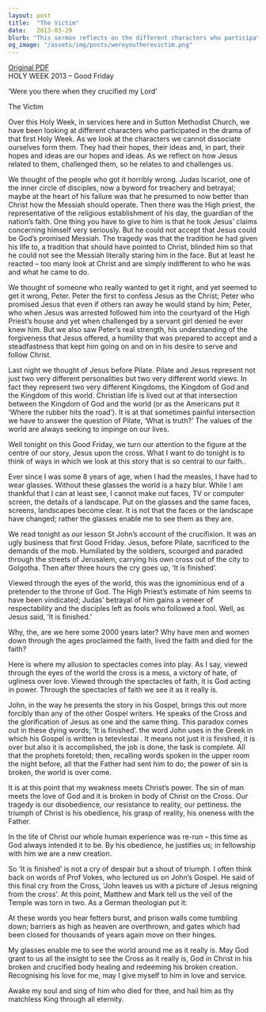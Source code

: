 ```yaml
---
layout: post
title:  "The Victim"
date:   2013-03-29
blurb: "This sermon reflects on the different characters who participated in the first Holy Week, their hopes, ideas, and how Jesus related to them. It particularly focuses on Jesus' crucifixion, seen through the eyes of faith as God acting in power. The sermon emphasizes that 'It is finished' is not a cry of despair but a shout of triumph, signifying the completion of God's intended task."
og_image: "/assets/img/posts/wereyoutherevictim.png"
---
```

[Original PDF](/assets/pdf/wereyoutherevictim.pdf)    
HOLY WEEK 2013 – Good Friday

‘Were you there when they crucified my Lord’

The Victim

Over this Holy Week, in services here and in Sutton Methodist Church, we have been looking at different characters who participated in the drama of that first Holy Week. As we look at the characters we cannot dissociate ourselves form them. They had their hopes, their ideas and, in part, their hopes and ideas are our hopes and ideas. As we reflect on how Jesus related to them, challenged them, so he relates to and challenges us.

We thought of the people who got it horribly wrong. Judas Iscariot, one of the inner circle of disciples, now a byword for treachery and betrayal; maybe at the heart of his failure was that he presumed to now better than Christ how the Messiah should operate. Then there was the High priest, the representative of the religious establishment of his day, the guardian of the nation’s faith. One thing you have to give to him is that he took Jesus’ claims concerning himself very seriously. But he could not accept that Jesus could be God’s promised Messiah. The tragedy was that the tradition he had given his life to, a tradition that should have pointed to Christ, blinded him so that he could not see the Messiah literally staring him in the face. But at least he reacted – too many look at Christ and are simply indifferent to who he was and what he came to do.

We thought of someone who really wanted to get it right, and yet seemed to get it wrong, Peter. Peter the first to confess Jesus as the Christ; Peter who promised Jesus that even if others ran away he would stand by him; Peter, who when Jesus was arrested followed him into the courtyard of the High Priest’s house and yet when challenged by a servant girl denied he ever knew him. But we also saw Peter’s real strength, his understanding of the forgiveness that Jesus offered, a humility that was prepared to accept and a steadfastness that kept him going on and on in his desire to serve and follow Christ.

Last night we thought of Jesus before Pilate. Pilate and Jesus represent not just two very different personalities but two very different world views. In fact they represent two very different Kingdoms, the Kingdom of God and the Kingdom of this world. Christian life is lived out at that intersection between the Kingdom of God and the world (or as the Americans put it ‘Where the rubber hits the road’). It is at that sometimes painful intersection we have to answer the question of Pilate, ‘What is truth?’ The values of the world are always seeking to impinge on our lives.

Well tonight on this Good Friday, we turn our attention to the figure at the centre of our story, Jesus upon the cross. What I want to do tonight is to think of ways in which we look at this story that is so central to our faith..

Ever since I was some 8 years of age, when I had the measles, I have had to wear glasses. Without these glasses the world is a hazy blur. While I am thankful that I can at least see, I cannot make out faces, TV or computer screen, the details of a landscape. Put on the glasses and the same faces, screens, landscapes become clear. It is not that the faces or the landscape have changed; rather the glasses enable me to see them as they are.

We read tonight as our lesson St John’s account of the crucifixion. It was an ugly business that first Good Friday. Jesus, before Pilate, sacrificed to the demands of the mob. Humiliated by the soldiers, scourged and paraded through the streets of Jerusalem, carrying his own cross out of the city to Golgotha. Then after three hours the cry goes up, ‘It is finished’.

Viewed through the eyes of the world, this was the ignominious end of a pretender to the throne of God. The High Priest’s estimate of him seems to have been vindicated; Judas’ betrayal of him gains a veneer of respectability and the disciples left as fools who followed a fool. Well, as Jesus said, ‘It is finished.’

Why, the, are we here some 2000 years later? Why have men and women down through the ages proclaimed the faith, lived the faith and died for the faith?

Here is where my allusion to spectacles comes into play. As I say, viewed through the eyes of the world the cross is a mess, a victory of hate, of ugliness over love. Viewed through the spectacles of faith, it is God acting in power. Through the spectacles of faith we see it as it really is.

John, in the way he presents the story in his Gospel, brings this out more forcibly than any of the other Gospel writers. He speaks of the Cross and the glorification of Jesus as one and the same thing. This paradox comes out in these dying words; ‘It is finished’. the word John uses in the Greek in which his Gospel is written is tetevlestai . It means not just it is finished, it is over but also it is accomplished, the job is done, the task is complete. All that the prophets foretold; then, recalling words spoken in the upper room the night before, all that the Father had sent him to do; the power of sin is broken, the world is over come.

It is at this point that my weakness meets Christ’s power. The sin of man meets the love of God and it is broken in body of Christ on the Cross. Our tragedy is our disobedience, our resistance to reality, our pettiness. the triumph of Christ is his obedience, his grasp of reality, his oneness with the Father.

In the life of Christ our whole human experience was re-run – this time as God always intended it to be. By his obedience, he justifies us; in fellowship with him we are a new creation.

So ‘It is finished’ is not a cry of despair but a shout of triumph. I often think back on words of Prof Vokes, who lectured us on John’s Gospel. He said of this final cry from the Cross, ‘John leaves us with a picture of Jesus reigning from the cross’. At this point, Matthew and Mark tell us the veil of the Temple was torn in two. As a German theologian put it:

At these words you hear fetters burst, and prison walls come tumbling down; barriers as high as heaven are overthrown, and gates which had been closed for thousands of years again move on their hinges.

My glasses enable me to see the world around me as it really is. May God grant to us all the insight to see the Cross as it really is, God in Christ in his broken and crucified body healing and redeeming his broken creation. Recognising his love for me, may I give myself to him in love and service.

Awake my soul and sing of him who died for thee, and hail him as thy matchless King through all eternity.
